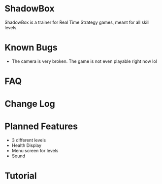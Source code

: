 # ShadowBox
ShadowBox is a trainer for Real Time Strategy games, meant for all skill levels.

# Known Bugs
* The camera is very broken. The game is not even playable right now lol

# FAQ

# Change Log

# Planned Features
* 3 different levels
* Health Display
* Menu screen for levels
* Sound

# Tutorial

